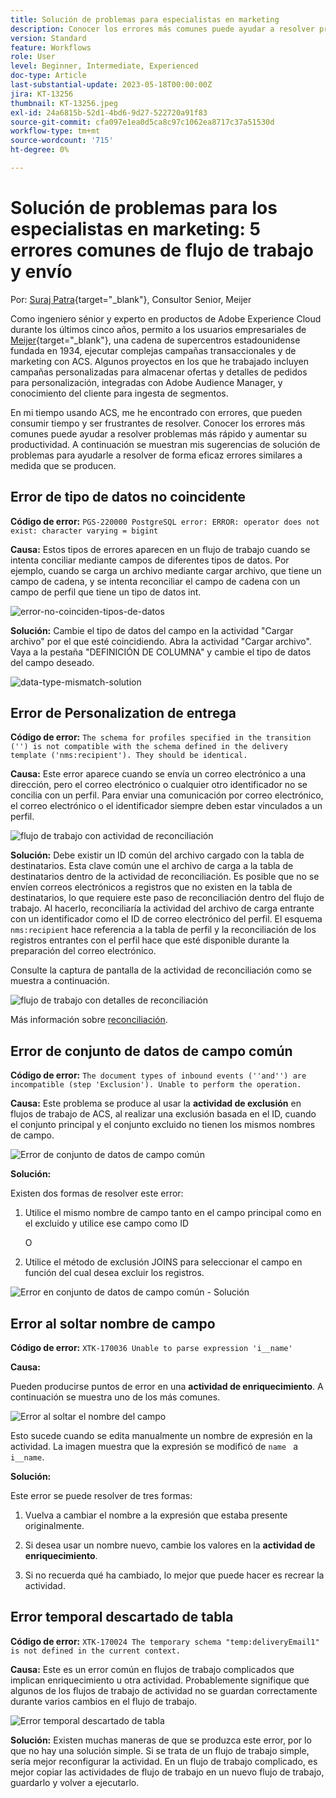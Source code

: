 ```yaml
---
title: Solución de problemas para especialistas en marketing
description: Conocer los errores más comunes puede ayudar a resolver problemas más rápido y aumentar su productividad. Estas sugerencias para la resolución de problemas le ayudarán a resolver de forma eficaz errores similares a medida que se producen.
version: Standard
feature: Workflows
role: User
level: Beginner, Intermediate, Experienced
doc-type: Article
last-substantial-update: 2023-05-18T00:00:00Z
jira: KT-13256
thumbnail: KT-13256.jpeg
exl-id: 24a6815b-52d1-4bd6-9d27-522720a91f83
source-git-commit: cfa097e1ea0d5ca8c97c1062ea8717c37a51530d
workflow-type: tm+mt
source-wordcount: '715'
ht-degree: 0%

---
```


# Solución de problemas para los especialistas en marketing: 5 errores comunes de flujo de trabajo y envío

Por: [Suraj Patra](https://www.linkedin.com/in/suraj-p-51612053/){target="_blank"}, Consultor Senior, Meijer

Como ingeniero sénior y experto en productos de Adobe Experience Cloud durante los últimos cinco años, permito a los usuarios empresariales de [Meijer](https://www.meijer.com/){target="_blank"}, una cadena de supercentros estadounidense fundada en 1934, ejecutar complejas campañas transaccionales y de marketing con ACS. Algunos proyectos en los que he trabajado incluyen campañas personalizadas para almacenar ofertas y detalles de pedidos para personalización, integradas con Adobe Audience Manager, y conocimiento del cliente para ingesta de segmentos.


En mi tiempo usando ACS, me he encontrado con errores, que pueden consumir tiempo y ser frustrantes de resolver. Conocer los errores más comunes puede ayudar a resolver problemas más rápido y aumentar su productividad. A continuación se muestran mis sugerencias de solución de problemas para ayudarle a resolver de forma eficaz errores similares a medida que se producen.

## Error de tipo de datos no coincidente

**Código de error:**
`PGS-220000 PostgreSQL error: ERROR: operator does not exist: character varying = bigint`

**Causa:**
Estos tipos de errores aparecen en un flujo de trabajo cuando se intenta conciliar mediante campos de diferentes tipos de datos. Por ejemplo, cuando se carga un archivo mediante cargar archivo, que tiene un campo de cadena, y se intenta reconciliar el campo de cadena con un campo de perfil que tiene un tipo de datos int.

![error-no-coinciden-tipos-de-datos](/help/assets/kt-13256/data-type-mismatch.png)

**Solución:**
Cambie el tipo de datos del campo en la actividad &quot;Cargar archivo&quot; por el que esté coincidiendo. Abra la actividad &quot;Cargar archivo&quot;. Vaya a la pestaña &quot;DEFINICIÓN DE COLUMNA&quot; y cambie el tipo de datos del campo deseado.


![data-type-mismatch-solution](/help/assets/kt-13256/data-type-mismatch-solution.png)

## Error de Personalization de entrega

**Código de error:**
`The schema for profiles specified in the transition ('') is not compatible with the schema defined in the delivery template ('nms:recipient'). They should be identical.`

**Causa:**
Este error aparece cuando se envía un correo electrónico a una dirección, pero el correo electrónico o cualquier otro identificador no se concilia con un perfil. Para enviar una comunicación por correo electrónico, el correo electrónico o el identificador siempre deben estar vinculados a un perfil.

![flujo de trabajo con actividad de reconciliación](/help/assets/kt-13256/del-persn-error-wf.png)

**Solución:**
Debe existir un ID común del archivo cargado con la tabla de destinatarios. Esta clave común une el archivo de carga a la tabla de destinatarios dentro de la actividad de reconciliación. Es posible que no se envíen correos electrónicos a registros que no existen en la tabla de destinatarios, lo que requiere este paso de reconciliación dentro del flujo de trabajo. Al hacerlo, reconciliaría la actividad del archivo de carga entrante con un identificador como el ID de correo electrónico del perfil. El esquema `nms:recipient` hace referencia a la tabla de perfil y la reconciliación de los registros entrantes con el perfil hace que esté disponible durante la preparación del correo electrónico.

Consulte la captura de pantalla de la actividad de reconciliación como se muestra a continuación.

![flujo de trabajo con detalles de reconciliación](/help/assets/kt-13256/del-persn-error-wf-solution.png)

Más información sobre [reconciliación](https://experienceleague.adobe.com/en/docs/campaign-standard/using/managing-processes-and-data/data-management-activities/reconciliation).

## Error de conjunto de datos de campo común

**Código de error:**
`The document types of inbound events (''and'') are incompatible (step 'Exclusion'). Unable to perform the operation. `

**Causa:**
Este problema se produce al usar la **actividad de exclusión** en flujos de trabajo de ACS, al realizar una exclusión basada en el ID, cuando el conjunto principal y el conjunto excluido no tienen los mismos nombres de campo.


![Error de conjunto de datos de campo común](/help/assets/kt-13256/dataset-error.png)

**Solución:**

Existen dos formas de resolver este error:

1. Utilice el mismo nombre de campo tanto en el campo principal como en el excluido y utilice ese campo como ID

   O

2. Utilice el método de exclusión JOINS para seleccionar el campo en función del cual desea excluir los registros.

![Error en conjunto de datos de campo común - Solución ](/help/assets/kt-13256/dataset-error-solution.png)

## Error al soltar nombre de campo

**Código de error:**
`XTK-170036 Unable to parse expression 'i__name'`

**Causa:**

Pueden producirse puntos de error en una **actividad de enriquecimiento**. A continuación se muestra uno de los más comunes.

![Error al soltar el nombre del campo](/help/assets/kt-13256/field-name-dropped-error.png)

Esto sucede cuando se edita manualmente un nombre de expresión en la actividad. La imagen muestra que la expresión se modificó de `name ` a `i__name`.

**Solución:**

Este error se puede resolver de tres formas:

1. Vuelva a cambiar el nombre a la expresión que estaba presente originalmente.

2. Si desea usar un nombre nuevo, cambie los valores en la **actividad de enriquecimiento**.

3. Si no recuerda qué ha cambiado, lo mejor que puede hacer es recrear la actividad.

## Error temporal descartado de tabla 

**Código de error:**
`XTK-170024 The temporary schema "temp:deliveryEmail1" is not defined in the current context.`

**Causa:**
Este es un error común en flujos de trabajo complicados que implican enriquecimiento u otra actividad. Probablemente signifique que algunos de los flujos de trabajo de actividad no se guardan correctamente durante varios cambios en el flujo de trabajo.

![Error temporal descartado de tabla ](/help/assets/kt-13256/temp-table-dropped-error.png)

**Solución:**
Existen muchas maneras de que se produzca este error, por lo que no hay una solución simple. Si se trata de un flujo de trabajo simple, sería mejor reconfigurar la actividad. En un flujo de trabajo complicado, es mejor copiar las actividades de flujo de trabajo en un nuevo flujo de trabajo, guardarlo y volver a ejecutarlo.
